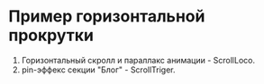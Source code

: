 # Пример горизонтальной прокрутки

1. Горизонтальный скролл и параллакс анимации - ScrollLoco.
2. pin-эффекс секции "Блог" - ScrollTriger.
